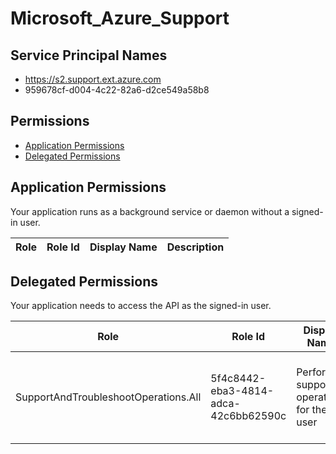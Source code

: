 # Microsoft_Azure_Support
## Service Principal Names
- https://s2.support.ext.azure.com
- 959678cf-d004-4c22-82a6-d2ce549a58b8

 ## Permissions
- [Application Permissions](#application-permissions)
- [Delegated Permissions](#delegated-permissions)

## Application Permissions
Your application runs as a background service or daemon without a signed-in user.

| Role | Role Id | Display Name | Description |
|---|---|---|---|

## Delegated Permissions
Your application needs to access the API as the signed-in user. 

| Role | Role Id | Display Name | Description |
|---|---|---|---|
| SupportAndTroubleshootOperations.All | 5f4c8442-eba3-4814-adca-42c6bb62590c | Perform support operations for the user | Allows the app to perform support operations on behalf of the user |

